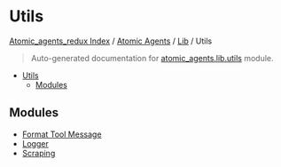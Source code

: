 # Utils

[Atomic_agents_redux Index](../../../README.md#atomic_agents_redux-index) / [Atomic Agents](../../index.md#atomic-agents) / [Lib](../index.md#lib) / Utils

> Auto-generated documentation for [atomic_agents.lib.utils](../../../../atomic_agents/lib/utils/__init__.py) module.

- [Utils](#utils)
  - [Modules](#modules)

## Modules

- [Format Tool Message](./format_tool_message.md)
- [Logger](./logger.md)
- [Scraping](scraping/index.md)